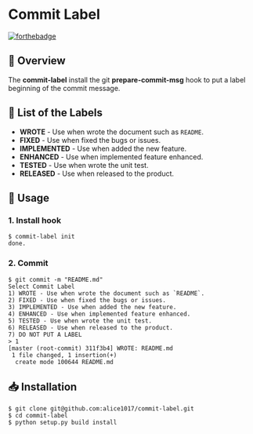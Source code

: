 # Commit Label

[![forthebadge](http://forthebadge.com/images/badges/made-with-python.svg)](http://forthebadge.com)

## :page_facing_up: Overview

The **commit-label** install the git **prepare-commit-msg** hook to put a label beginning of the commit message.

## :scroll: List of the Labels


* **WROTE** - Use when wrote the document such as `README`.
* **FIXED** - Use when fixed the bugs or issues.
* **IMPLEMENTED** - Use when added the new feature.
* **ENHANCED** - Use when implemented feature enhanced.
* **TESTED** - Use when wrote the unit test.
* **RELEASED** - Use when released to the product.

## :wrench: Usage

### 1. Install hook

```
$ commit-label init
done.
```

### 2. Commit

```
$ git commit -m "README.md"
Select Commit Label
1) WROTE - Use when wrote the document such as `README`.
2) FIXED - Use when fixed the bugs or issues.
3) IMPLEMENTED - Use when added the new feature.
4) ENHANCED - Use when implemented feature enhanced.
5) TESTED - Use when wrote the unit test.
6) RELEASED - Use when released to the product.
7) DO NOT PUT A LABEL
> 1
[master (root-commit) 311f3b4] WROTE: README.md
 1 file changed, 1 insertion(+)
  create mode 100644 README.md
```


## :inbox_tray: Installation

```
$ git clone git@github.com:alice1017/commit-label.git
$ cd commit-label
$ python setup.py build install
```
